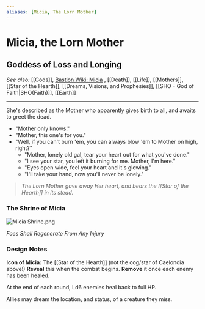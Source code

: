 ```yaml
---
aliases: [Micia, The Lorn Mother]
---
```

# Micia, the Lorn Mother
## Goddess of Loss and Longing
*See also:* [[Gods]], [Bastion Wiki: Micia](https://bastion.fandom.com/wiki/Micia "Micia") , [[Death]], [[Life]], [[Mothers]], [[Star of the Hearth]], [[Dreams, Visions, and Prophesies]], [[SHO - God of Faith|SHO(Faith)]], [[Earth]]
___
She's described as the Mother who apparently gives birth to all, and awaits to greet the dead.

-   "Mother only knows."
-   "Mother, this one's for you."
-   "Well, if you can't burn 'em, you can always blow 'em to Mother on high, right?"
    -   "Mother, lonely old gal, tear your heart out for what you've done."
    -   "I see your star, you left it burning for me. Mother, I'm here."
    -   "Eyes open wide, feel your heart and it's glowing."
    -   "I'll take your hand, now you'll never be lonely." 

> *The Lorn Mother gave away Her heart, and bears the [[Star of the Hearth]] in its stead.*

### The Shrine of Micia
![Micia Shrine.png](https://static.wikia.nocookie.net/bastion/images/c/c3/Micia_Shrine.png/revision/latest/scale-to-width-down/116?cb=20120105025914)

*Foes Shall Regenerate From Any Injury*

### Design Notes
**Icon of Micia:** The [[Star of the Hearth]] (not the cog/star of Caelondia above!)
**Reveal** this when the combat begins.
**Remove** it once each enemy has been healed.

At the end of each round, Ld6 enemies heal back to full HP.

Allies may dream the location, and status, of a creature they miss.